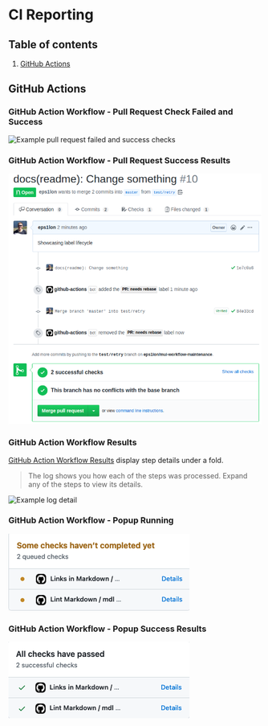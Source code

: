 # CI Reporting

## Table of contents

1. [GitHub Actions](#github-actions)

## GitHub Actions

### GitHub Action Workflow - Pull Request Check Failed and Success

![Example pull request failed and success checks](https://docs.github.com/assets/images/help/repository/code-scanning-check-failure.png)

### GitHub Action Workflow - Pull Request Success Results

![Example pull request successful checks](https://raw.githubusercontent.com/eps1lon/actions-label-merge-conflict/main/label-lifecycle.png)

### GitHub Action Workflow Results

[GitHub Action Workflow Results](https://docs.github.com/en/actions/quickstart#viewing-your-workflow-results)
display step details under a fold.

> The log shows you how each of the steps was processed.
> Expand any of the steps to view its details.

![Example log detail](https://docs.github.com/assets/images/help/repository/actions-quickstart-log-detail.png)

### GitHub Action Workflow - Popup Running

![Example in progress checks](screenshots/github-actions-running.png?raw=true)

### GitHub Action Workflow - Popup Success Results

![Example successful checks](screenshots/github-actions-success-results.png?raw=true)
